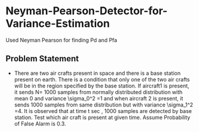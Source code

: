 # Neyman-Pearson-Detector-for-Variance-Estimation
Used Neyman Pearson for finding Pd and Pfa
## Problem Statement
- There are two air crafts present in space and there is a base station present on earth. There is a condition that only one of the two air crafts will be in the region specified by the base station. If aircraft1 is present, it sends N= 1000 samples from  normally distributed distribution with mean 0 and variance \sigma_0^2 =1 and when aircraft 2 is present, it sends 1000 samples from  same distribution but with variance  \sigma_1^2 =4. It is observed  that at time t sec , 1000 samples are detected by base station. Test which air craft is present at given time. Assume Probability of False Alarm is 0.3.
